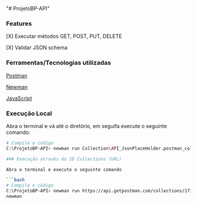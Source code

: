 "# ProjetoBP-API" 

### Features

[X] Executar métodos GET, POST, PUT, DELETE

[X] Validar JSON schema

### Ferramentas/Tecnologias utilizadas

[Postman](https://www.postman.com/)

[Newman](https://www.npmjs.com/package/newman)

[JavaScript](https://www.javascript.com//)

### Execução Local

Abra o terminal e vá até o diretório, em seguifa execute o seguinte comando:

```bash
# Compile o código
C:\ProjetoBP-API> newman run Collection\API_JsonPlaceHolder.postman_collection -d Data\massa_dados.csv -e Environment\AmbienteJPH.postman_environment.json -r htmlextra

### Execução através do ID Collections (URL)

Abra o terminal e execute o seguinte comando

```bash
# Compile o código
C:\ProjetoBP-API> newman run https://api.getpostman.com/collections/17105854-5f93c2ff-1301-4b15-aa37-ed5533223d6d?apikey=PMAK-62dc3815ff2417003d51510b-0f3525c7e8e502396f82b4664573d2d9b7 -e https://api.getpostman.com/environments/17105854-b2870579-bc4a-4d8a-b163-f2901fa01be3?apikey=PMAK-62dc3815ff2417003d51510b-0f3525c7e8e502396f82b4664573d2d9b7
newman
